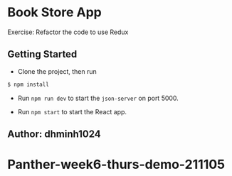 # Book Store App

Exercise: Refactor the code to use Redux

## Getting Started

-   Clone the project, then run

```bash
$ npm install
```

-   Run `npm run dev` to start the `json-server` on port 5000.

-   Run `npm start` to start the React app.

## Author: dhminh1024
# Panther-week6-thurs-demo-211105
